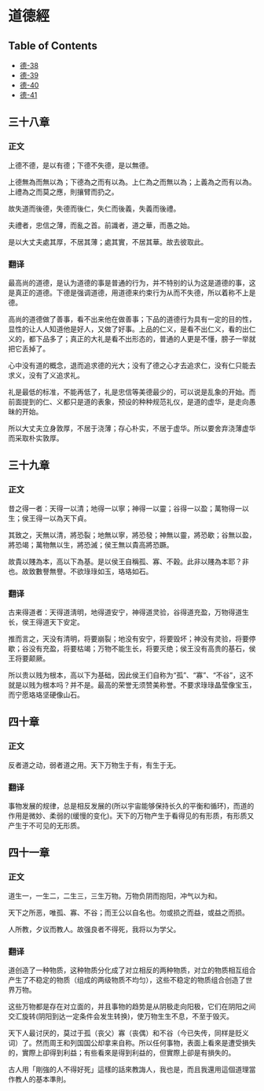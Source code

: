 # 道德經

## Table of Contents

+ [德-38](#三十八章)
+ [德-39](#三十九章)
+ [德-40](#四十章)
+ [德-41](#四十一章)


## 三十八章

### 正文
上德不德，是以有德；下德不失德，是以無德。

上德無為而無以為；下德為之而有以為。上仁為之而無以為；上義為之而有以為。上禮為之而莫之應，則攘臂而扔之。

故失道而後德，失德而後仁，失仁而後義，失義而後禮。

夫禮者，忠信之薄，而亂之首。前識者，道之華，而愚之始。

是以大丈夫處其厚，不居其薄；處其實，不居其華。故去彼取此。

### 翻译
最高尚的道德，是认为道德的事是普通的行为，并不特别的认为这是道德的事，这是真正的道德。下德是强调道德，用道德来约束行为从而不失德，所以着称不上是德。

高尚的道德做了善事，看不出来他在做善事；下品的道德行为具有一定的目的性，显性的让人人知道他是好人，又做了好事。上品的仁义，是看不出仁义，看的出仁义的，都下品多了；真正的大礼是看不出形态的，普通的人更是不懂，膀子一举就把它丢掉了。

心中没有道的概念，退而追求德的光大；没有了德之心才去追求仁，没有仁只能去求义，没有了义追求礼。

礼是最低的标准，不能再低了，礼是忠信等美德最少的，可以说是乱象的开始。而前面提到的仁、义都只是道的表象，预设的种种规范礼仪，是道的虚华，是走向愚昧的开始。

所以大丈夫立身敦厚，不居于浇薄；存心朴实，不居于虚华。所以要舍弃浇薄虚华而采取朴实敦厚。

## 三十九章

### 正文
昔之得一者：天得一以清；地得一以寧；神得一以靈；谷得一以盈；萬物得一以生；侯王得一以為天下貞。

其致之，天無以清，將恐裂；地無以寧，將恐發；神無以靈，將恐歇；谷無以盈，將恐竭；萬物無以生，將恐滅；侯王無以貴高將恐蹶。

故貴以賤為本，高以下為基。是以侯王自稱孤、寡、不穀。此非以賤為本耶？非也。故致數譽無譽。不欲琭琭如玉，珞珞如石。

### 翻译
古来得道者：天得道淸明，地得道安宁，神得道灵验，谷得道充盈，万物得道生长，侯王得道天下安定。

推而言之，天没有清明，将要崩裂；地没有安宁，将要毁坏；神没有灵验，将要停歇；谷没有充盈，将要枯竭；万物不能生长，将要灭绝；侯王没有高贵的基石，侯王将要颠厥。

所以贵以贱为根本，高以下为基础，因此侯王们自称为“孤”、“寡”、“不谷”，这不就是以贱为根本吗？并不是。最高的荣誉无须赞美称誉。不要求琭琭晶莹像宝玉，而宁愿珞珞坚硬像山石。

## 四十章

### 正文
反者道之动，弱者道之用。天下万物生于有，有生于无。

### 翻译
事物发展的规律，总是相反发展的(所以宇宙能够保持长久的平衡和循环)，而道的作用是微妙、柔弱的(缓慢的变化)。天下的万物产生于看得见的有形质，有形质又产生于不可见的无形质。

## 四十一章

### 正文
道生一，一生二，二生三，三生万物。万物负阴而抱阳，冲气以为和。

天下之所恶，唯孤、寡、不谷；而王公以自名也。勿或损之而益，或益之而损。

人所教，夕议而教人。故强良者不得死，我将以为学父。

### 翻译

道创造了一种物质，这种物质分化成了对立相反的两种物质，对立的物质相互组合产生了不稳定的物质（组成的两级物质不均匀），这些不稳定的物质组合创造了世界万物。

这些万物都是存在对立面的，并且事物的趋势是从阴极走向阳极，它们在阴阳之间交汇旋转(阴阳到达一定条件会发生转换)，使万物生生不息，不至于毁灭。

天下人最讨厌的，莫过于孤（丧父）寡（丧偶）和不谷（今已失传，同样是贬义词）了。然而周王和列国国公却拿来自称。所以任何事物，表面上看來是遭受損失的，實際上卻得到利益；有些看來是得到利益的，但實際上卻是有損失的。

古人用「剛強的人不得好死」這樣的話來教誨人，我也是，而且我還用這個道理當作教人的基本準則。

